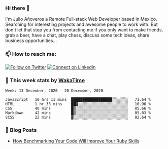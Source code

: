 ### Hi there 👋

I'm Julio Añoveros a Remote Full-stack Web Developer based in Mexico. Searching for interesting projects and awesome people to work with. But don't let that stop you from contacting me if you only want to make friends, grab a beer, have a chat, play chess, discuss some tech ideas, share business opportunities... 

### :mailbox: How to reach me:

[![Follow on Twitter](https://img.shields.io/badge/--twitter?label=Twitter&logo=Twitter&style=social)](https://twitter.com/AnoverosJulio) [![Connect on LinkedIn](https://img.shields.io/badge/--linkedin?label=LinkedIn&logo=LinkedIn&style=social)](https://www.linkedin.com/in/jubaan)

### :construction_worker: This week stats by [WakaTime]('https://wakatime.com')
<!--START_SECTION:waka-->
```text
Week: 13 December, 2020 - 20 December, 2020

JavaScript   10 hrs 11 mins  ██████████████████░░░░░░░   71.64 % 
HTML         1 hr 33 mins    ██▓░░░░░░░░░░░░░░░░░░░░░░   10.96 % 
CSS          48 mins         █▒░░░░░░░░░░░░░░░░░░░░░░░   05.66 % 
Markdown     42 mins         █▒░░░░░░░░░░░░░░░░░░░░░░░   05.03 % 
SCSS         22 mins         ▓░░░░░░░░░░░░░░░░░░░░░░░░   02.64 % 
```
<!--END_SECTION:waka-->

### :newspaper: Blog Posts
<!-- BLOG-POST-LIST:START -->
- [How Benchmarking Your Code Will Improve Your Ruby Skills](https://dev.to/jubaan/how-benchmarking-your-code-will-improve-your-ruby-skills-2m83)
<!-- BLOG-POST-LIST:END -->


